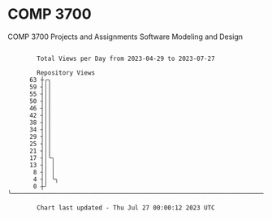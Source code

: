 # COMP 3700
COMP 3700 Projects and Assignments
Software Modeling and Design

```

        Total Views per Day from 2023-04-29 to 2023-07-27

        Repository Views
      63 ┼╭╮
      59 ┤││
      55 ┤││
      50 ┤││
      46 ┤││
      42 ┤││
      38 ┤││
      34 ┤││
      29 ┤││
      25 ┤││
      21 ┤││
      17 ┤│╰╮
      13 ┤│ │
       8 ┤│ │
       4 ┤│ ╰╮
       0 ┼╯  ╰─────────────────────────────────────────────────────────────────────────────────────

        Chart last updated - Thu Jul 27 00:00:12 2023 UTC
        
```
